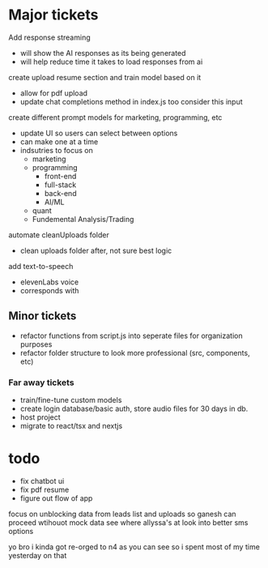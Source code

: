 # Major tickets

Add response streaming
- will show the AI responses as its being generated
- will help reduce time it takes to load responses from ai


create upload resume section and train model based on it
- allow for pdf upload
- update chat completions method in index.js too consider this input


create different prompt models for marketing, programming, etc
- update UI so users can select between options
- can make one at a time
- indsutries to focus on 
  - marketing
  - programming
    - front-end
    - full-stack
    - back-end
    - AI/ML
  - quant
  - Fundemental Analysis/Trading
  
automate cleanUploads folder 
- clean uploads folder after, not sure best logic

add text-to-speech
- elevenLabs voice
- corresponds with  

## Minor tickets

- refactor functions from script.js into seperate files for organization purposes
- refactor folder structure to look more professional (src, components, etc)

### Far away tickets

- train/fine-tune custom models
- create login database/basic auth, store audio files for 30 days in db.
- host project
- migrate to react/tsx and nextjs


# todo
- fix chatbot ui
- fix pdf resume
- figure out flow of app



focus on unblocking data from leads list and uploads so ganesh can proceed wtihouot mock data
see where allyssa's at 
look into better sms options

yo bro i kinda got re-orged to n4 as you can see so i spent most of my time yesterday on that
